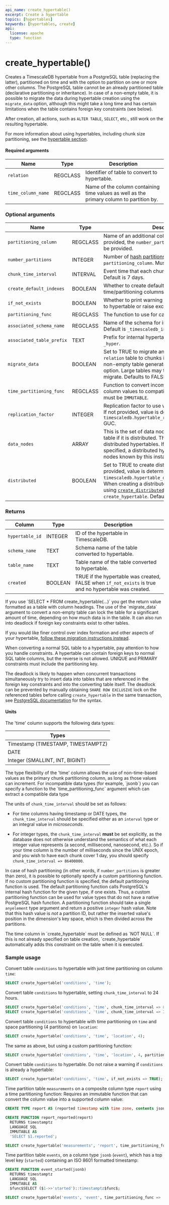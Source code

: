 ```yaml
---
api_name: create_hypertable()
excerpt: Create a hypertable
topics: [hypertables]
keywords: [hypertables, create]
api:
  license: apache
  type: function
---
```


# create_hypertable()

Creates a TimescaleDB hypertable from a PostgreSQL table (replacing
the latter), partitioned on time and with the option to partition on
one or more other columns. The PostgreSQL table cannot
be an already partitioned table (declarative partitioning or
inheritance). In case of a non-empty table, it is possible to migrate
the data during hypertable creation using the `migrate_data` option,
although this might take a long time and has certain limitations when
the table contains foreign key constraints (see below).

After creation, all actions, such as `ALTER TABLE`, `SELECT`, etc.,
still work on the resulting hypertable.

For more information about using hypertables, including chunk size partitioning,
see the [hypertable section][hypertable-docs].

#### Required arguments

|Name|Type|Description|
|-|-|-|
|`relation`|REGCLASS|Identifier of table to convert to hypertable.|
|`time_column_name`|REGCLASS| Name of the column containing time values as well as the primary column to partition by.|

### Optional arguments

|Name|Type|Description|
|-|-|-|
|`partitioning_column`|REGCLASS|Name of an additional column to partition by. If provided, the `number_partitions` argument must also be provided.|
|`number_partitions`|INTEGER|Number of [hash partitions][hash-partitions] to use for `partitioning_column`. Must be > 0.|
|`chunk_time_interval`|INTERVAL|Event time that each chunk covers. Must be > 0. Default is 7 days.|
|`create_default_indexes`|BOOLEAN|Whether to create default indexes on time/partitioning columns. Default is TRUE.|
|`if_not_exists`|BOOLEAN|Whether to print warning if table already converted to hypertable or raise exception. Default is FALSE.|
|`partitioning_func`|REGCLASS|The function to use for calculating a value's partition.|
|`associated_schema_name`|REGCLASS|Name of the schema for internal hypertable tables. Default is `_timescaledb_internal`.|
|`associated_table_prefix`|TEXT|Prefix for internal hypertable chunk names. Default is `_hyper`.|
|`migrate_data`|BOOLEAN|Set to TRUE to migrate any existing data from the `relation` table to chunks in the new hypertable. A non-empty table generates an error without this option. Large tables may take significant time to migrate. Defaults to FALSE.|
|`time_partitioning_func`|REGCLASS| Function to convert incompatible primary time column values to compatible ones. The function must be `IMMUTABLE`.|
|`replication_factor`|INTEGER|Replication factor to use with distributed hypertable. If not provided, value is determined by the `timescaledb.hypertable_replication_factor_default` GUC. |
|`data_nodes`|ARRAY|This is the set of data nodes that are used for this table if it is distributed. This has no impact on non-distributed hypertables. If no data nodes are specified, a distributed hypertable uses all data nodes known by this instance.|
|`distributed`|BOOLEAN|Set to TRUE to create distributed hypertable. If not provided, value is determined by the `timescaledb.hypertable_distributed_default` GUC. When creating a distributed hypertable, consider using [`create_distributed_hypertable`][create_distributed_hypertable] in place of `create_hypertable`. Default is NULL. |

### Returns

|Column|Type|Description|
|-|-|-|
|`hypertable_id`|INTEGER|ID of the hypertable in TimescaleDB.|
|`schema_name`|TEXT|Schema name of the table converted to hypertable.|
|`table_name`|TEXT|Table name of the table converted to hypertable.|
|`created`|BOOLEAN|TRUE if the hypertable was created, FALSE when `if_not_exists` is true and no hypertable was created.|

<Highlight type="tip">
 If you use `SELECT * FROM create_hypertable(...)` you get the return value formatted as a table with column headings.

</Highlight>

<Highlight type="warning">
The use of the `migrate_data` argument to convert a non-empty table can
lock the table for a significant amount of time, depending on how much data is
in the table. It can also run into deadlock if foreign key constraints exist to
other tables.

If you would like finer control over index formation and other aspects of your
hypertable, [follow these migration instructions instead](https://docs.timescale.com/use-timescale/latest/migrate-data/).

When converting a normal SQL table to a hypertable, pay attention to how you handle
constraints. A hypertable can contain foreign keys to normal SQL table columns,
but the reverse is not allowed. UNIQUE and PRIMARY constraints must include the
partitioning key.

The deadlock is likely to happen when concurrent transactions simultaneously try
to insert data into tables that are referenced in the foreign key constraints
and into the converting table itself. The deadlock can be prevented by manually
obtaining `SHARE ROW EXCLUSIVE` lock on the referenced tables before calling
`create_hypertable` in the same transaction, see
[PostgreSQL documentation](https://www.postgresql.org/docs/current/sql-lock.html) for the syntax.
</Highlight>

#### Units

The 'time' column supports the following data types:

|Types|
|-|
|Timestamp (TIMESTAMP, TIMESTAMPTZ)|
|DATE|
|Integer (SMALLINT, INT, BIGINT)|

<Highlight type="tip">
 The type flexibility of the 'time' column allows the use
of non-time-based values as the primary chunk partitioning column, as long as
those values can increment.
</Highlight>

<Highlight type="tip">
 For incompatible data types (for example, `jsonb`) you can
specify a function to the `time_partitioning_func` argument which can extract
a compatible data type
</Highlight>

The units of `chunk_time_interval` should be set as follows:

*   For time columns having timestamp or DATE types, the
`chunk_time_interval` should be specified either as an `interval` type
or an integral value in *microseconds*.

*   For integer types, the `chunk_time_interval` **must** be set
explicitly, as the database does not otherwise understand the
semantics of what each integer value represents (a second,
millisecond, nanosecond, etc.).  So if your time column is the number
of milliseconds since the UNIX epoch, and you wish to have each chunk
cover 1 day, you should specify `chunk_time_interval => 86400000`.

In case of hash partitioning (in other words, if `number_partitions` is greater
than zero), it is possible to optionally specify a custom partitioning
function. If no custom partitioning function is specified, the default
partitioning function is used. The default partitioning function calls
PostgreSQL's internal hash function for the given type, if one
exists. Thus, a custom partitioning function can be used for value
types that do not have a native PostgreSQL hash function. A
partitioning function should take a single `anyelement` type argument
and return a positive `integer` hash value. Note that this hash value
is *not* a partition ID, but rather the inserted value's position in
the dimension's key space, which is then divided across the partitions.

<Highlight type="tip">
 The time column in `create_hypertable` must be defined as `NOT
 NULL`.  If this is not already specified on table creation,
 `create_hypertable` automatically adds this constraint on the
 table when it is executed.

</Highlight>

### Sample usage

Convert table `conditions` to hypertable with just time partitioning on column `time`:

```sql
SELECT create_hypertable('conditions', 'time');
```

Convert table `conditions` to hypertable, setting `chunk_time_interval` to 24 hours.

```sql
SELECT create_hypertable('conditions', 'time', chunk_time_interval => 86400000000);
SELECT create_hypertable('conditions', 'time', chunk_time_interval => INTERVAL '1 day');
```

Convert table `conditions` to hypertable with time partitioning on `time` and
space partitioning (4 partitions) on `location`:

```sql
SELECT create_hypertable('conditions', 'time', 'location', 4);
```

The same as above, but using a custom partitioning function:

```sql
SELECT create_hypertable('conditions', 'time', 'location', 4, partitioning_func => 'location_hash');
```

Convert table `conditions` to hypertable. Do not raise a warning
if `conditions` is already a hypertable:

```sql
SELECT create_hypertable('conditions', 'time', if_not_exists => TRUE);
```

Time partition table `measurements` on a composite column type `report` using a time partitioning function:
Requires an immutable function that can convert the column value into a supported column value:

```sql
CREATE TYPE report AS (reported timestamp with time zone, contents jsonb);

CREATE FUNCTION report_reported(report)
  RETURNS timestamptz
  LANGUAGE SQL
  IMMUTABLE AS
  'SELECT $1.reported';

SELECT create_hypertable('measurements', 'report', time_partitioning_func => 'report_reported');
```

Time partition table `events`, on a column type `jsonb` (`event`), which has
a top level key (`started`) containing an ISO 8601 formatted timestamp:

```sql
CREATE FUNCTION event_started(jsonb)
  RETURNS timestamptz
  LANGUAGE SQL
  IMMUTABLE AS
  $func$SELECT ($1->>'started')::timestamptz$func$;

SELECT create_hypertable('events', 'event', time_partitioning_func => 'event_started');
```

[add_dimension]: /api/:currentVersion:/hypertable/add_dimension/
[create_distributed_hypertable]: /api/:currentVersion:/distributed-hypertables/create_distributed_hypertable
[hash-partitions]: /use-timescale/:currentVersion:/hypertables/about-hypertables/#hypertable-partitioning
[set_chunk_time_interval]: /api/:currentVersion:/hypertable/set_chunk_time_interval/
[hypertable-docs]: /use-timescale/:currentVersion:/hypertables/
